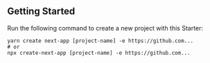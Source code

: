 ## Getting Started

Run the following command to create a new project with this Starter:

```
yarn create next-app [project-name] -e https://github.com...
# or
npx create-next-app [project-name] -e https://github.com...
```
